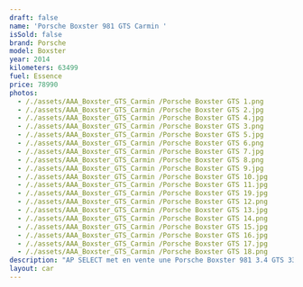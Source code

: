 ```yaml
---
draft: false
name: 'Porsche Boxster 981 GTS Carmin '
isSold: false
brand: Porsche
model: Boxster
year: 2014
kilometers: 63499
fuel: Essence
price: 78990
photos:
  - /./assets/AAA_Boxster_GTS_Carmin /Porsche Boxster GTS 1.png
  - /./assets/AAA_Boxster_GTS_Carmin /Porsche Boxster GTS 2.jpg
  - /./assets/AAA_Boxster_GTS_Carmin /Porsche Boxster GTS 4.jpg
  - /./assets/AAA_Boxster_GTS_Carmin /Porsche Boxster GTS 3.png
  - /./assets/AAA_Boxster_GTS_Carmin /Porsche Boxster GTS 5.jpg
  - /./assets/AAA_Boxster_GTS_Carmin /Porsche Boxster GTS 6.png
  - /./assets/AAA_Boxster_GTS_Carmin /Porsche Boxster GTS 7.jpg
  - /./assets/AAA_Boxster_GTS_Carmin /Porsche Boxster GTS 8.png
  - /./assets/AAA_Boxster_GTS_Carmin /Porsche Boxster GTS 9.jpg
  - /./assets/AAA_Boxster_GTS_Carmin /Porsche Boxster GTS 10.jpg
  - /./assets/AAA_Boxster_GTS_Carmin /Porsche Boxster GTS 11.jpg
  - /./assets/AAA_Boxster_GTS_Carmin /Porsche Boxster GTS 19.jpg
  - /./assets/AAA_Boxster_GTS_Carmin /Porsche Boxster GTS 12.png
  - /./assets/AAA_Boxster_GTS_Carmin /Porsche Boxster GTS 13.jpg
  - /./assets/AAA_Boxster_GTS_Carmin /Porsche Boxster GTS 14.png
  - /./assets/AAA_Boxster_GTS_Carmin /Porsche Boxster GTS 15.jpg
  - /./assets/AAA_Boxster_GTS_Carmin /Porsche Boxster GTS 16.jpg
  - /./assets/AAA_Boxster_GTS_Carmin /Porsche Boxster GTS 17.jpg
  - /./assets/AAA_Boxster_GTS_Carmin /Porsche Boxster GTS 18.png
description: "AP SELECT met en vente une Porsche Boxster 981 3.4 GTS 330ch PDK.\nModèle du 11/2014 avec 63500km.\n\nCouleur Carmin Rot, intérieur cuir entendu noir avec surpiqûres rouge.\n\nPack GTS Alcantara avec pack carbon intérieur.\n\nVéhicule origine France \U0001F1EB\U0001F1F7.\n\nLe véhicule est en parfait état avec carnet complet Porsche et historique suivi.\n\nGarantie jusqu’au 04/2024.\n\nDernier entretien fait en CP Porsche le 11/2022 à 54000km.\n\nLes pneus et freins sont en parfait état.\n\nLe CT est a jour.\n\nÉquipements et options :\n- Boîte PDK\n- Freinage sport étriers rouge\n- Pack Chrono plus\n- Echappement sport PSE\n- Suspensions PASM+\n- Jantes 20\" Carrera S\n- Intérieur Cuir entendu\n- Pack intérieur Carbon\n- Sono BOSE\n- Sièges Sport +\n- Volant Sport + alcantara\n- Phares PDLS +\n- Projecteurs de jour à LED\n- Fond de compteur rouge carmin\n- Rollbar rouge carmin\n- Sièges chauffants\n- Écuissons GTS sur les appuis tête\n- Régulateur de vitesse\n- Aide au stationnement AV / AR\n- Affichage multifonctions plus\n- Climatisation\n- Éclairage et essuie-glaces automatique\n- Rétroviseurs électriques et chauffants\n- Rétroviseurs int / ext Electrochrome\n- Éclairage d’ambiance\n\nDisponible et visible sur RDV pour acheteur sérieux.\n\nPossibilité d'une garantie 3, 6 ou 12 mois en supplément.\n\nRéalisation des démarches d'immatriculation.\n\nAP SELECT c'est des solutions de courtage et conciergerie sur mesure pour profiter librement de sa passion et de son patrimoine.\n\nPrenez le volant, AP SELECT s'occupe du reste."
layout: car
---
```


